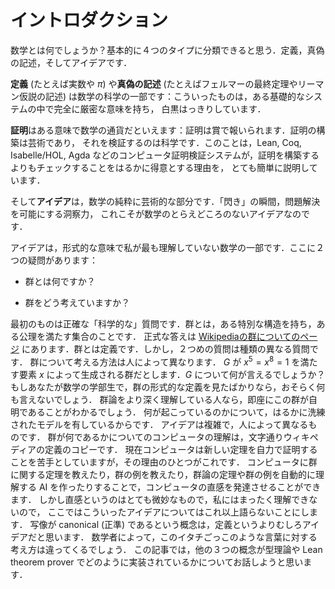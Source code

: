 # イントロダクション

<!-- What is maths? I think it can basically be classified into four types of thing. There are definitions, true/false statements, proofs, and ideas. -->

数学とは何でしょうか？基本的に４つのタイプに分類できると思う．定義，真偽の記述，そしてアイデアです．

<!-- **Definitions** (for example the real numbers, or $\pi$) and **true/false statements** (for example the statement of Fermat’s Last Theorem or the statement of the Riemann Hypothesis) are part of the science of mathematics: these are black and white things which have a completely rigorous meaning within some foundational system. -->

**定義** (たとえば実数や $\pi$) や**真偽の記述** (たとえばフェルマーの最終定理やリーマン仮説の記述)
は数学の科学の一部です：こういったものは，ある基礎的なシステムの中で完全に厳密な意味を持ち，
白黒はっきりしています．

<!-- **Proofs** are in some sense the currency of mathematics: proofs win prizes. Constructing them is an art, checking them is a science. This explains, very simply, why computer proof verification systems such as Lean, Coq, Isabelle/HOL, Agda… are much better at checking proofs than constructing them. -->

**証明**はある意味で数学の通貨だといえます：証明は賞で報いられます．証明の構築は芸術であり，
それを検証するのは科学です．このことは，Lean, Coq, Isabelle/HOL, Agda
などのコンピュータ証明検証システムが，証明を構築するよりもチェックすることをはるかに得意とする理由を，
とても簡単に説明しています．

<!-- And **ideas** are the purely artistic part of mathematics. That “lightbulb” moment, the insight which enables you to solve a problem — this is the elusive mathematical idea. -->

そして**アイデア**は，数学の純粋に芸術的な部分です．「閃き」の瞬間，問題解決を可能にする洞察力，
これこそが数学のとらえどころのないアイデアなのです．

<!-- Ideas are the part of mathematics that I understand the least, in a formal sense. Here are two questions: -->

アイデアは，形式的な意味で私が最も理解していない数学の一部です．ここに２つの疑問があります：

<!-- * What is a group? -->
* 群とは何ですか？
<!-- * How do you think about groups? -->
* 群をどう考えていますか？

<!-- The first one is a precise “scientific” question. A group is a set equipped with some extra structure, and which satisfies some axioms. The formal answer is on [Wikipedia’s page on groups](https://en.wikipedia.org/wiki/Group_(mathematics)#Definition). A group is a definition. But the second question is a different kind of question. Different people think about groups in different ways. Say $G$ is a group generated by an element x satisfying $x^5=x^8=1$. What can you say about $G$? If you are a mathematics undergraduate who has just seen the formal definition of a group, you can probably say nothing. If you have a more mature understanding of group theory, you instantly know that this group is trivial, because you have a far more sophisticated model of what is going on. Ideas are complicated, and human-dependent. A computer’s idea of what a group is, is literally a copy of the definition in Wikipedia, and this is one of the reasons that computers are currently bad at proving new theorems by themselves. You can develop a computer’s intuition by teaching it theorems about groups, or teaching it examples of groups, or trying to write AI’s which figure out group theory theorems or examples of groups automatically. But intuition is a very subtle thing, and I do not understand it at all well, so I will say no more about these ideas here. I think that the concept of a map being “canonical” is an idea rather than a definition — I think different mathematicians have different ways of thinking about this weasel word. In this post I’m going to talk about how the three other concepts are implemented in type theory, in the Lean theorem prover. -->

最初のものは正確な「科学的な」質問です．群とは，ある特別な構造を持ち，ある公理を満たす集合のことです．
正式な答えは [Wikipediaの群についてのページ](https://en.wikipedia.org/wiki/Group_(mathematics)#Definition)
にあります．群とは定義です．しかし，２つめの質問は種類の異なる質問です．
群について考える方法は人によって異なります．
$G$ が $x^5=x^8=1$ を満たす要素 $x$ によって生成される群だとします．$G$ について何が言えるでしょうか？
もしあなたが数学の学部生で，群の形式的な定義を見たばかりなら，おそらく何も言えないでしょう．
群論をより深く理解している人なら，即座にこの群が自明であることがわかるでしょう．
何が起こっているのかについて，はるかに洗練されたモデルを有しているからです．
アイデアは複雑で，人によって異なるものです．
群が何であるかについてのコンピュータの理解は，文字通りウィキペディアの定義のコピーです．
現在コンピュータは新しい定理を自力で証明することを苦手としていますが，その理由のひとつがこれです．
コンピュータに群に関する定理を教えたり，群の例を教えたり，群論の定理や群の例を自動的に理解する AI
を作ったりすることで，コンピュータの直感を発達させることができます．
しかし直感というのはとても微妙なもので，私にはまったく理解できないので，
ここではこういったアイデアについてはこれ以上語らないことにします．
写像が canonical (正準) であるという概念は，定義というよりむしろアイデアだと思います．
数学者によって，このイタチごっこのような言葉に対する考え方は違ってくるでしょう．
この記事では，他の３つの概念が型理論や Lean theorem prover
でどのように実装されているかについてお話しようと思います．